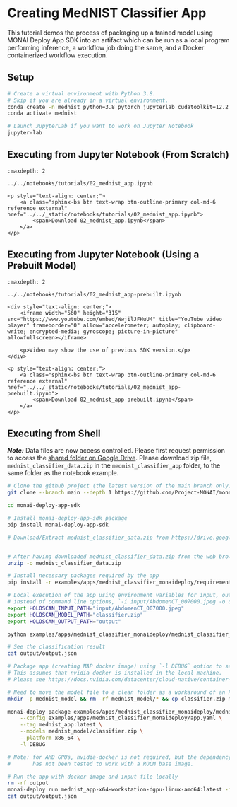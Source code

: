 # Creating MedNIST Classifier App

This tutorial demos the process of packaging up a trained model using MONAI Deploy App SDK into an artifact which can be run as a local program performing inference, a workflow job doing the same, and a Docker containerized workflow execution.

## Setup

```bash
# Create a virtual environment with Python 3.8.
# Skip if you are already in a virtual environment.
conda create -n mednist python=3.8 pytorch jupyterlab cudatoolkit=12.2 -c pytorch -c conda-forge
conda activate mednist

# Launch JupyterLab if you want to work on Jupyter Notebook
jupyter-lab
```

## Executing from Jupyter Notebook (From Scratch)

```{toctree}
:maxdepth: 2

../../notebooks/tutorials/02_mednist_app.ipynb
```

```{raw} html
<p style="text-align: center;">
    <a class="sphinx-bs btn text-wrap btn-outline-primary col-md-6 reference external" href="../../_static/notebooks/tutorials/02_mednist_app.ipynb">
        <span>Download 02_mednist_app.ipynb</span>
    </a>
</p>
```

## Executing from Jupyter Notebook (Using a Prebuilt Model)

```{toctree}
:maxdepth: 2

../../notebooks/tutorials/02_mednist_app-prebuilt.ipynb
```

```{raw} html
<div style="text-align: center;">
    <iframe width="560" height="315" src="https://www.youtube.com/embed/WwjilJFHuU4" title="YouTube video player" frameborder="0" allow="accelerometer; autoplay; clipboard-write; encrypted-media; gyroscope; picture-in-picture" allowfullscreen></iframe>

    <p>Video may show the use of previous SDK version.</p>
</div>
```

```{raw} html
<p style="text-align: center;">
    <a class="sphinx-bs btn text-wrap btn-outline-primary col-md-6 reference external" href="../../_static/notebooks/tutorials/02_mednist_app-prebuilt.ipynb">
        <span>Download 02_mednist_app-prebuilt.ipynb</span>
    </a>
</p>
```

## Executing from Shell

**_Note:_** Data files are now access controlled. Please first request permission to access the [shared folder on Google Drive](https://drive.google.com/drive/folders/1EONJsrwbGsS30td0hs8zl4WKjihew1Z3?usp=sharing). Please download zip file, `mednist_classifier_data.zip` in the `medmist_classifier_app` folder, to the same folder as the notebook example.

```bash
# Clone the github project (the latest version of the main branch only)
git clone --branch main --depth 1 https://github.com/Project-MONAI/monai-deploy-app-sdk.git

cd monai-deploy-app-sdk

# Install monai-deploy-app-sdk package
pip install monai-deploy-app-sdk

# Download/Extract mednist_classifier_data.zip from https://drive.google.com/file/d/1yJ4P-xMNEfN6lIOq_u6x1eMAq1_MJu-E/view?usp=sharing


# After having downloaded mednist_classifier_data.zip from the web browser or using gdown
unzip -o mednist_classifier_data.zip

# Install necessary packages required by the app
pip install -r examples/apps/mednist_classifier_monaideploy/requirements.txt

# Local execution of the app using environment variables for input, output, and model paths
# instead of command line options, `-i input/AbdomenCT_007000.jpeg -o output -m classifier.zip`
export HOLOSCAN_INPUT_PATH="input/AbdomenCT_007000.jpeg"
export HOLOSCAN_MODEL_PATH="classifier.zip"
export HOLOSCAN_OUTPUT_PATH="output"

python examples/apps/mednist_classifier_monaideploy/mednist_classifier_monaideploy.py

# See the classification result
cat output/output.json

# Package app (creating MAP docker image) using `-l DEBUG` option to see progress.
# This assumes that nvidia docker is installed in the local machine.
# Please see https://docs.nvidia.com/datacenter/cloud-native/container-toolkit/install-guide.html#docker to install nvidia-docker2.

# Need to move the model file to a clean folder as a workaround of an known packaging issue in v0.6
mkdir -p mednist_model && rm -rf mednist_model/* && cp classifier.zip mednist_model/

monai-deploy package examples/apps/mednist_classifier_monaideploy/mednist_classifier_monaideploy.py \
    --config examples/apps/mednist_classifier_monaideploy/app.yaml \
    --tag mednist_app:latest \
    --models mednist_model/classifier.zip \
    --platform x86_64 \
    -l DEBUG

# Note: for AMD GPUs, nvidia-docker is not required, but the dependency of the App SDK, namely Holoscan SDK
#       has not been tested to work with a ROCM base image.

# Run the app with docker image and input file locally
rm -rf output
monai-deploy run mednist_app-x64-workstation-dgpu-linux-amd64:latest -i input -o output
cat output/output.json
```
